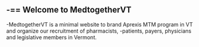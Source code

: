 -== Welcome to MedtogetherVT
-
-MedtogetherVT is a minimal website to brand Aprexis MTM program in VT and organize our recruitment of pharmacists,
-patients, payers, physicians and legislative members in Vermont.